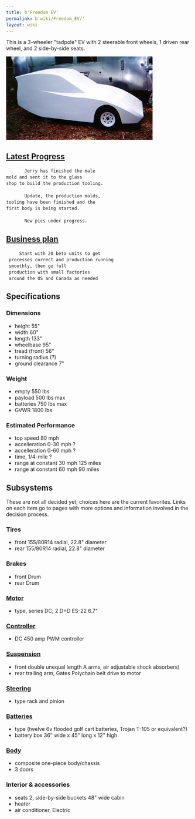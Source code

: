 ```yaml
---
title: b'Freedom EV'
permalink: b'wiki/Freedom_EV/'
layout: wiki
---
```


This is a 3-wheeler "tadpole" EV with 2 steerable front wheels, 1 driven
rear wheel, and 2 side-by-side seats.

![Prototype](FreedomEV-proto-ph3.jpg "Prototype")

[Latest Progress](/wiki/Progress_Pics "wikilink")
-------------------------------------------

`       Jerry has finished the male `  
`mold and sent it to the glass`  
`shop to build the production tooling.`  
`      `  
`       Update, the production molds,`  
`tooling have been finished and the`  
`first body is being started.`  
`      `  
`       New pics under progress.`

[Business plan](/wiki/Business_plan_for_the_Freedom_EV "wikilink")
------------------------------------------------------------

`     Start with 20 beta units to get `  
` processes correct and production running`  
` smoothly, then go full`  
` production with small factories`  
` around the US and Canada as needed`

Specifications
--------------

### Dimensions

-   height 55"
-   width 60"
-   length 133"
-   wheelbase 95"
-   tread (front) 56"
-   turning radius (?)
-   ground clearance 7"

### Weight

-   empty 550 lbs
-   payload 500 lbs max
-   batteries 750 lbs max
-   GVWR 1800 lbs

### Estimated Performance

-   top speed 80 mph
-   accelleration 0-30 mph ?
-   accelleration 0-60 mph ?
-   time, 1/4-mile ?
-   range at constant 30 mph 125 miles
-   range at constant 60 mph 90 miles

Subsystems
----------

These are not all decided yet; choices here are the current favorites.
Links on each item go to pages with more options and information
involved in the decision process.

### Tires

-   front 155/80R14 radial, 22.8" diameter
-   rear 155/80R14 radial, 22.8" diameter

### Brakes

-   front Drum
-   rear Drum

### [Motor](/wiki/Motor_and_controller "wikilink")

-   type, series DC; 2 D+D ES-22 6.7"

### [Controller](/wiki/Motor_and_controller "wikilink")

-   DC 450 amp PWM controller

### [Suspension](/wiki/FreedomEV_Suspension "wikilink")

-   front double unequal length A arms, air adjustable shock absorbers)
-   rear trailing arm, Gates Polychain belt drive to motor

### [Steering](/wiki/FreedomEV_Steering "wikilink")

-   type rack and pinion

### [Batteries](/wiki/FreedomEV_Batteries "wikilink")

-   type (twelve 6v flooded golf cart batteries, Trojan T-105 or
    equivalent?)
-   battery box 36" wide x 45" long x 12" high

### [Body](/wiki/FreedomEV_Body "wikilink")

-   composite one-piece body/chassis
-   3 doors

### Interior & accessories

-   seats 2, side-by-side buckets 48" wide cabin
-   heater
-   air conditioner, Electric
